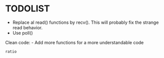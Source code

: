 # TODOLIST

- Replace al read() functions by recv(). This will probably fix the strange read behavior. 
- Use poll()

Clean code:
    - Add more functions for a more understandable code

    ratio